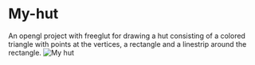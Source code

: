 # My-hut
An opengl project with freeglut for drawing a hut consisting of a colored triangle with points at the vertices, a rectangle and a linestrip around the rectangle.
![My hut](https://github.com/njokilindsay/My-hut/assets/145574847/6d48027e-8369-476f-b046-e0081df52beb)
